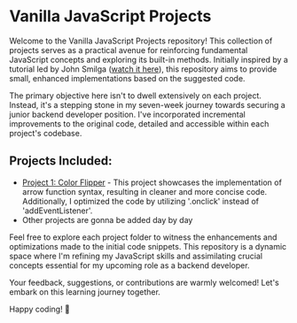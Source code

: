 # Vanilla JavaScript Projects

Welcome to the Vanilla JavaScript Projects repository! This collection of projects serves as a practical avenue for reinforcing fundamental JavaScript concepts and exploring its built-in methods. Initially inspired by a tutorial led by John Smilga ([watch it here](https://www.youtube.com/watch?v=3PHXvlpOkf4)), this repository aims to provide small, enhanced implementations based on the suggested code.

The primary objective here isn't to dwell extensively on each project. Instead, it's a stepping stone in my seven-week journey towards securing a junior backend developer position. I've incorporated incremental improvements to the original code, detailed and accessible within each project's codebase.

## Projects Included:

- [Project 1: Color Flipper]([link-to-project](https://github.com/guidotognini/Vanilla-JavaScript-Projects/tree/35084e83297976e5ade386b4fbc637de4e84c873/01-color-flipper)) - This project showcases the implementation of arrow function syntax, resulting in cleaner and more concise code. Additionally, I optimized the code by utilizing '.onclick' instead of 'addEventListener'.
- Other projects are gonna be added day by day

Feel free to explore each project folder to witness the enhancements and optimizations made to the initial code snippets. This repository is a dynamic space where I'm refining my JavaScript skills and assimilating crucial concepts essential for my upcoming role as a backend developer.

Your feedback, suggestions, or contributions are warmly welcomed! Let's embark on this learning journey together.

Happy coding! 🚀
